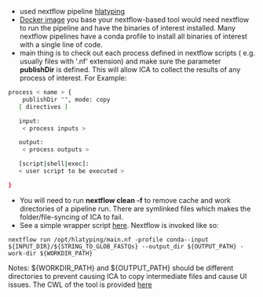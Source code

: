 - used nextflow pipeline [hlatyping](https://github.com/nf-core/hlatyping)
- [Docker image](https://github.com/keng404/nextflow_test/blob/master/Dockerfile) you base your nextflow-based tool would need nextflow to run the pipeline and have the binaries of interest installed. Many nextflow pipelines have a conda profile to install all binaries of interest with a single line of code.
- main thing is to check out each process defined in nextflow scripts ( e.g. usually files with '.nf' extension) and make sure the parameter **publishDir** is defined. This will allow ICA to collect the results of any process of interest. For Example:
```bash
process < name > {
    publishDir "", mode: copy
   [ directives ]

   input:
    < process inputs >

   output:
    < process outputs >

   [script|shell|exec]:
   < user script to be executed >

}
```
- You will need to run **nextflow clean -f** to remove cache and work directories of a pipeline run. There are symlinked files which makes the folder/file-syncing of ICA to fail.
- See a simple wrapper script [here](https://github.com/keng404/nextflow_test/blob/master/tool_wrapper_nf.py). Nextflow is invoked like so:
```
nextflow run /opt/hlatyping/main.nf -profile conda--input ${INPUT_DIR}/${STRING_TO_GLOB_FASTQs} --output_dir ${OUTPUT_PATH} -work-dir ${WORKDIR_PATH}
```
Notes: ${WORKDIR_PATH} and ${OUTPUT_PATH} should be different directories to prevent causing ICA to copy intermediate files and cause UI issues. The CWL of the tool is provided [here](https://github.com/keng/nextflow_test/blob/master/hlatyping/hlatyping.cwl)
